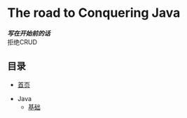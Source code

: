 #  The road to Conquering Java  

***写在开始前的话***  
拒绝CRUD

## 目录
- [首页](README.md)
* Java
  - [基础](java/readme.md)